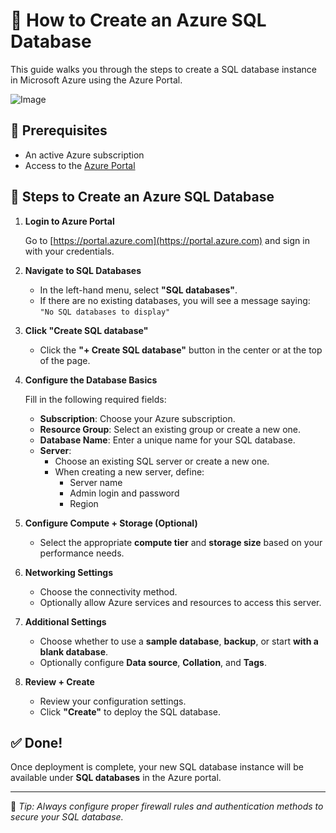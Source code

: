 # 📘 How to Create an Azure SQL Database

This guide walks you through the steps to create a SQL database instance in Microsoft Azure using the Azure Portal.

![Image](https://github.com/user-attachments/assets/5c9a2a99-989a-4bc9-851e-1870b3ff85ac)

## 🔧 Prerequisites

- An active Azure subscription
- Access to the [Azure Portal](https://portal.azure.com)

## 🚀 Steps to Create an Azure SQL Database

1. **Login to Azure Portal**

   Go to [https://portal.azure.com](https://portal.azure.com) and sign in with your credentials.

2. **Navigate to SQL Databases**

   - In the left-hand menu, select **"SQL databases"**.
   - If there are no existing databases, you will see a message saying:  
     `"No SQL databases to display"`

3. **Click "Create SQL database"**

   - Click the **"+ Create SQL database"** button in the center or at the top of the page.

4. **Configure the Database Basics**

   Fill in the following required fields:
   - **Subscription**: Choose your Azure subscription.
   - **Resource Group**: Select an existing group or create a new one.
   - **Database Name**: Enter a unique name for your SQL database.
   - **Server**: 
     - Choose an existing SQL server or create a new one.
     - When creating a new server, define:
       - Server name
       - Admin login and password
       - Region

5. **Configure Compute + Storage (Optional)**

   - Select the appropriate **compute tier** and **storage size** based on your performance needs.

6. **Networking Settings**

   - Choose the connectivity method.
   - Optionally allow Azure services and resources to access this server.

7. **Additional Settings**

   - Choose whether to use a **sample database**, **backup**, or start **with a blank database**.
   - Optionally configure **Data source**, **Collation**, and **Tags**.

8. **Review + Create**

   - Review your configuration settings.
   - Click **"Create"** to deploy the SQL database.

## ✅ Done!

Once deployment is complete, your new SQL database instance will be available under **SQL databases** in the Azure portal.

---

🧠 *Tip: Always configure proper firewall rules and authentication methods to secure your SQL database.*
